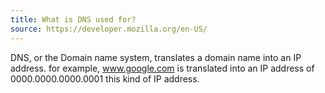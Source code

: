 ```yaml
---
title: What is DNS used for?
source: https://developer.mozilla.org/en-US/
---
```


DNS, or the Domain name system, translates a domain name into an IP address. for example, www.google.com is translated into an IP address of 0000.0000.0000.0001 this kind of IP address.
